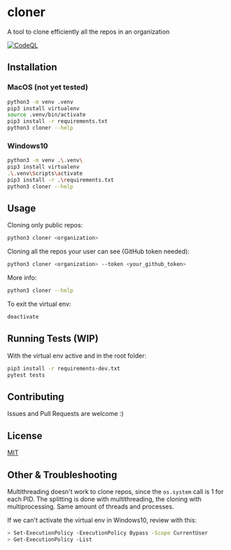 # cloner

A tool to clone efficiently all the repos in an organization

[![CodeQL](https://github.com/w0rmr1d3r/cloner/actions/workflows/codeql-analysis.yml/badge.svg?branch=master)](https://github.com/w0rmr1d3r/cloner/actions/workflows/codeql-analysis.yml)


## Installation

### MacOS (not yet tested)

```bash
python3 -m venv .venv
pip3 install virtualenv
source .venv/bin/activate
pip3 install -r requirements.txt
python3 cloner --help
```

### Windows10

```bash
python3 -m venv .\.venv\
pip3 install virtualenv
.\.venv\Scripts\activate
pip3 install -r .\requirements.txt
python3 cloner --help
```

## Usage

Cloning only public repos:

```bash
python3 cloner <organization>
```

Cloning all the repos your user can see (GitHub token needed):

```bash
python3 cloner <organization> --token <your_github_token>
```

More info:

```bash
python3 cloner --help
```

To exit the virtual env:

```bash
deactivate
```

## Running Tests (WIP)

With the virtual env active and in the root folder:

```bash
pip3 install -r requirements-dev.txt
pytest tests
```

## Contributing

Issues and Pull Requests are welcome :)

## License

[MIT](https://github.com/w0rmr1d3r/cloner/blob/master/LICENSE)

## Other & Troubleshooting

Multithreading doesn't work to clone repos, since the `os.system` call is 1 for each PID. The splitting is done with
multithreading, the cloning with multiprocessing. Same amount of threads and processes.

If we can't activate the virtual env in Windows10, review with this:

```bash
> Set-ExecutionPolicy -ExecutionPolicy Bypass -Scope CurrentUser
> Get-ExecutionPolicy -List
```
